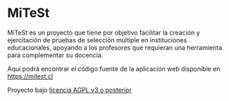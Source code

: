 MiTeSt
======

MiTeSt es un proyecto que tiene por objetivo facilitar la creación y ejercitación de pruebas de selección múltiple en instituciones educacionales, apoyando a los profesores que requieran una herramienta para complementar su docencia.

Aquí podrá encontrar el código fuente de la aplicación web disponible en https://mitest.cl

Proyecto bajo [licencia AGPL v3 o posterior](https://www.gnu.org/licenses/agpl-3.0.en.html)
